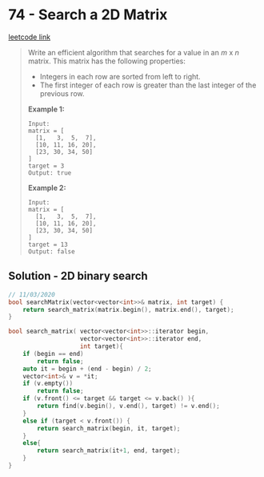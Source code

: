 # 74 - Search a 2D Matrix

[leetcode link](https://leetcode.com/problems/search-a-2d-matrix/)

> Write an efficient algorithm that searches for a value in an *m* x *n* matrix. This matrix has the following properties:
>
> - Integers in each row are sorted from left to right.
> - The first integer of each row is greater than the last integer of the previous row.
>
> **Example 1:**
>
> ```
> Input:
> matrix = [
>   [1,   3,  5,  7],
>   [10, 11, 16, 20],
>   [23, 30, 34, 50]
> ]
> target = 3
> Output: true
> ```
>
> **Example 2:**
>
> ```
> Input:
> matrix = [
>   [1,   3,  5,  7],
>   [10, 11, 16, 20],
>   [23, 30, 34, 50]
> ]
> target = 13
> Output: false
> ```

## Solution - 2D binary search

```cpp
// 11/03/2020
bool searchMatrix(vector<vector<int>>& matrix, int target) {
    return search_matrix(matrix.begin(), matrix.end(), target);
}

bool search_matrix( vector<vector<int>>::iterator begin, 
                    vector<vector<int>>::iterator end, 
                    int target){
    if (begin == end)
        return false;
    auto it = begin + (end - begin) / 2;
    vector<int>& v = *it;
    if (v.empty())
        return false;
    if (v.front() <= target && target <= v.back() ){
        return find(v.begin(), v.end(), target) != v.end();
    }
    else if (target < v.front()) {
        return search_matrix(begin, it, target);
    }
    else{
        return search_matrix(it+1, end, target);
    }
}
```
